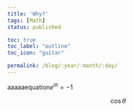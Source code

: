 ```yaml
---
title: 'Why?'
tags: [Math]
status: published

toc: true
toc_label: "outline"
toc_icon: "guitar"

permalink: /blog/:year/:month/:day/
---
```


aaaaaequation$e^{i\pi} = -1$


$$\cos\theta$$
